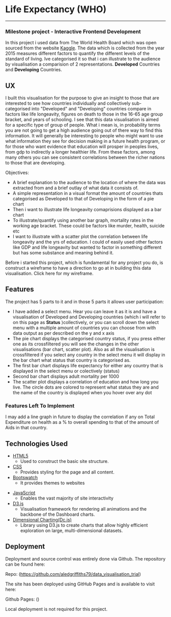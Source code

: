 # Life Expectancy (WHO)
-----

### Milestone project - Interactive Frontend Development


In this project i used data from The World Health Board which was open sourced from the website [Kaggle](https://www.kaggle.com/kumarajarshi/life-expectancy-who). The data which is collected from the year 2015 measures different factors to quantify the different levels of the standard of living. Ive categorised it so that i can illustrate to the audience by visualisation a comparision of 2 representations. **Developed** Countries and **Developing** Countries.

## UX

I built this visualisation for the purpose to give an insight to those that are interested to see how countries individually and collectively sub-categorised into "Developed" and "Developing" countries compare in factors like life longeavity, figures on death to those in the 16-65 age group bracket, and years of schooling. I see that this data visualisation is aimed for a specific type of group of people. What i mean is, in probability terms you are not going to get a high audience going out of there way to find this information. It will generally be interesting to people who might want to use what information they see for decision making in a future health program, or for those who want evidence that education will prosper in peoples lives, from gdp to indirectly a longer healthier life. From these factors, among many others you can see consistent correlations between the richer nations to those that are developing.

Objectives:

  - A brief explanation to the audience to the location of where the data was extracted from and a brief outlay of what data it consists of.
  - A simple representation in a visual format the amount of countries thats categorised as Developed to that of Developing in the form of a pie chart
  - Then i want to illustrate life longeavity comaprisions displayed as a bar chart
  - To illustrate/quantify using another bar graph, mortality rates in the working age bracket. These could be factors like murder, health, suicide etc
  - I want to illustrate with a scatter plot the correlation between life longeavity and the yrs of education. I could of easily used other factors like GDP and life longeavity but wanted to factor in something different but has some substance and meaning behind it. 

Before i started this project, which is fundamental for any project you do, is construct a wireframe to have a direction to go at in building this data visualisation. Click here for my wireframe.

## Features

The project has 5 parts to it and in those 5 parts it allows user participation:

- I have added a select menu. Hear you can leave it as it is and have a visualisation of Developed and Developing countries (which i will refer to on this page as **Status** )collectively, or you can scroll down the select menu with a multiple amount of countries you can choose from with data output as per described on the y and x axis
- The pie chart displays the categorised country status, if you press either one as its crossfiltered you will see the changes in the other visualisations (bar chart, scatter plot). Also as all the visualisation is crossfiltered if you select any country in the select menu it will display in the bar chart what status that country is categorised as.
- The first bar chart displays life expectancy for either any country that is displayed in the select menu or colectively (status)
- Second bar chart displays adult mortality per 1000
- The scatter plot displays a correlation of education and how long you live. The circle dots are colored to represent what status they are and the name of the country is displayed when you hover over any dot

### Features Left To Implement

I may add a line graph in future to display the correlation if any on Total Expenditure on health as a % to overall spending to that of the amount of Aids in that country.

## Technologies Used

+ [HTML5](https://www.w3.org/TR/2017/REC-html52-20171214/)
  + Used to construct the basic site structure.
+ [CSS](https://www.w3.org/Style/CSS/Overview.en.html)
  + Provides styling for the page and all content.
+ [Bootswatch](https://bootswatch.com/)
  + It provides themes to websites
<!-- + [Font_Awesome(4.7.0)](https://maxcdn.bootstrapcdn.com/font-awesome/4.7.0/css/font-awesome.min.css)]
  +  -->
+ [JavaScript](https://www.javascript.com/)
  + Enables the vast majority of site interactivity
+ [D3.js](https://d3js.org/)
  + Visualisation framework for rendering all animations and the backbone of the Dashboard charts.
+ [Dimensional Charting(Dc.js)](https://github.com/dc-js/dc.js)
  + Library using D3.js to create charts that allow highly efficient exploration on large, multi-dimensional datasets.

## Deployment

Deployment and source control was entirely done via Github. The repository can be found here:

Repo: (https://github.com/aledgriffiths79/data_visualisation_trial)

The site has been deployed using GitHub Pages and is available to visit here:

Github Pages: ()

Local deployment is not required for this project.











































































